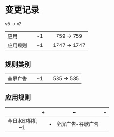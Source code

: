 # 变更记录

v6 -> v7

||||||
|-|:-:|:-:|:-:|:-:|
|应用||~1||759 -> 759|
|应用规则||~1||1747 -> 1747|

## 规则类别

||||||
|-|:-:|:-:|:-:|:-:|
|全屏广告||~1||535 -> 535|

## 应用规则

||+|~|-|
|:-:|-|-|-|
|今日水印相机<br>~1||<li>全屏广告-谷歌广告||
